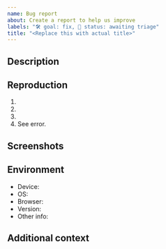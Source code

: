 ```yaml
---
name: Bug report
about: Create a report to help us improve
labels: "🛠 goal: fix, 🚦 status: awaiting triage"
title: "<Replace this with actual title>"
---
```


## Description

<!-- Concisely describe the bug. Compare your experience with what you expected to happen. -->
<!-- For example: "I clicked the 'submit' button and instead of seeing a thank you message, I saw a blank page." -->

## Reproduction

<!-- Provide detailed steps to reproduce the bug. -->

1. <!-- Step 1 ... -->
2. <!-- Step 2 ... -->
3. <!-- Step 3 ... -->
4. See error.

## Screenshots

<!-- Add screenshots to show the problem; or delete the section entirely. -->

## Environment

<!-- Please complete this, unless you are certain the problem is not environment specific. -->

- Device: <!-- (_eg._ iPhone Xs; laptop) -->
- OS: <!-- (_eg._ iOS 13.5; Fedora 32) -->
- Browser: <!-- (_eg._ Safari; Firefox) -->
- Version: <!-- (_eg._ 13; 73) -->
- Other info: <!-- (_eg._ display resolution, ease-of-access settings) -->

## Additional context

<!-- Add any other context about the problem here; or delete the section entirely. -->

<!-- If you would like to work on this, please comment below separately. -->
